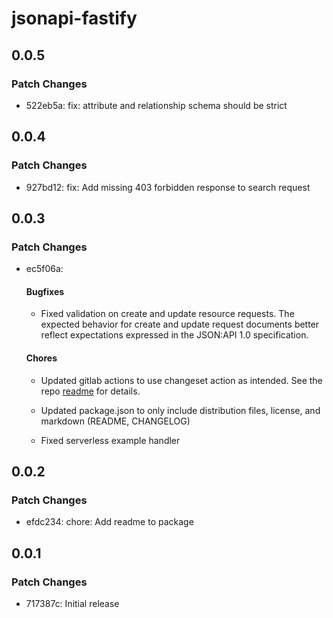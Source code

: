 # jsonapi-fastify

## 0.0.5

### Patch Changes

- 522eb5a: fix: attribute and relationship schema should be strict

## 0.0.4

### Patch Changes

- 927bd12: fix: Add missing 403 forbidden response to search request

## 0.0.3

### Patch Changes

- ec5f06a:

  #### Bugfixes

  - Fixed validation on create and update resource requests. The expected behavior for create and update request documents
    better reflect expectations expressed in the JSON:API 1.0 specification.

  #### Chores

  - Updated gitlab actions to use changeset action as intended. See the repo [readme](https://github.com/changesets/action#readme)
    for details.

  - Updated package.json to only include distribution files, license, and markdown (README, CHANGELOG)

  - Fixed serverless example handler

## 0.0.2

### Patch Changes

- efdc234: chore: Add readme to package

## 0.0.1

### Patch Changes

- 717387c: Initial release
